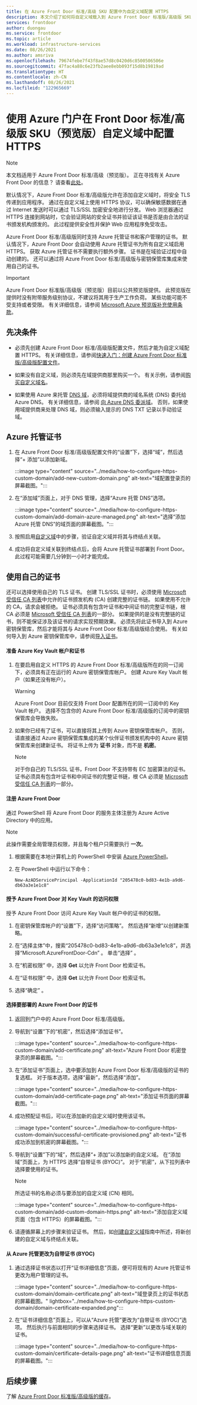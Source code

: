 ```yaml
---
title: 在 Azure Front Door 标准/高级 SKU 配置中为自定义域配置 HTTPS
description: 本文介绍了如何将自定义域载入到 Azure Front Door 标准版/高级版 SKU 中。
services: frontdoor
author: duongau
ms.service: frontdoor
ms.topic: article
ms.workload: infrastructure-services
ms.date: 08/26/2021
ms.author: amsriva
ms.openlocfilehash: 79674febe7f43f8ae57d8c0420d6c8500506506e
ms.sourcegitcommit: 47fac4a88c6e23fb2aee8ebb093f15d8b19819ad
ms.translationtype: HT
ms.contentlocale: zh-CN
ms.lasthandoff: 08/26/2021
ms.locfileid: "122965669"
---
```

# <a name="configure-https-on-a-front-door-standardpremium-sku-preview-custom-domain-using-the-azure-portal"></a>使用 Azure 门户在 Front Door 标准/高级版 SKU（预览版）自定义域中配置 HTTPS

> [!NOTE]
> 本文档适用于 Azure Front Door 标准/高级（预览版）。 正在寻找有关 Azure Front Door 的信息？ 请查看[此处](../front-door-overview.md)。

默认情况下，Azure Front Door 标准/高级版允许在添加自定义域时，将安全 TLS 传递到应用程序。 通过在自定义域上使用 HTTPS 协议，可以确保敏感数据在通过 Internet 发送时可以通过 TLS/SSL 加密安全地进行分发。 Web 浏览器通过 HTTPS 连接到网站时，它会验证网站的安全证书并验证该证书是否是由合法的证书颁发机构颁发的。 此过程提供安全性并保护 Web 应用程序免受攻击。

Azure Front Door 标准/高级版同时支持 Azure 托管证书和客户管理的证书。 默认情况下，Azure Front Door 会自动使用 Azure 托管证书为所有自定义域启用 HTTPS。 获取 Azure 托管证书不需要执行额外步骤。 证书是在域验证过程中自动创建的。 还可以通过将 Azure Front Door 标准/高级版与密钥保管库集成来使用自己的证书。

> [!IMPORTANT]
> Azure Front Door 标准版/高级版（预览版）目前以公共预览版提供。
> 此预览版在提供时没有附带服务级别协议，不建议将其用于生产工作负荷。 某些功能可能不受支持或者受限。
> 有关详细信息，请参阅 [Microsoft Azure 预览版补充使用条款](https://azure.microsoft.com/support/legal/preview-supplemental-terms/)。

## <a name="prerequisites"></a>先决条件

* 必须先创建 Azure Front Door 标准/高级版配置文件，然后才能为自定义域配置 HTTPS。 有关详细信息，请参阅[快速入门：创建 Azure Front Door 标准版/高级版配置文件](create-front-door-portal.md)。

* 如果没有自定义域，则必须先在域提供商那里购买一个。 有关示例，请参阅[购买自定义域名](../../app-service/manage-custom-dns-buy-domain.md)。

* 如果使用 Azure 来托管 [DNS 域](../../dns/dns-overview.md)，必须将域提供商的域名系统 (DNS) 委托给 Azure DNS。 有关详细信息，请参阅 [向 Azure DNS 委派域](../../dns/dns-delegate-domain-azure-dns.md)。 否则，如果使用域提供商来处理 DNS 域，则必须输入提示的 DNS TXT 记录以手动验证域。

## <a name="azure-managed-certificates"></a>Azure 托管证书

1. 在 Azure Front Door 标准/高级版配置文件的“设置”下，选择“域”，然后选择“+ 添加”以添加新域。 

    :::image type="content" source="../media/how-to-configure-https-custom-domain/add-new-custom-domain.png" alt-text="域配置登录页的屏幕截图。":::

1. 在“添加域”页面上，对于 DNS 管理，选择“Azure 托管 DNS”选项。 

    :::image type="content" source="../media/how-to-configure-https-custom-domain/add-domain-azure-managed.png" alt-text="选择“添加 Azure 托管 DNS”的域页面的屏幕截图。":::

1. 按照启用[自定义域](how-to-add-custom-domain.md)中的步骤，验证自定义域并将其与终结点关联。

1. 成功将自定义域关联到终结点后，会将 Azure 托管证书部署到 Front Door。 此过程可能需要几分钟到一小时才能完成。

## <a name="using-your-own-certificate"></a>使用自己的证书

还可以选择使用自己的 TLS 证书。  创建 TLS/SSL 证书时，必须使用 [Microsoft 受信任 CA 列表](https://ccadb-public.secure.force.com/microsoft/IncludedCACertificateReportForMSFT)中允许的证书颁发机构 (CA) 创建完整的证书链。 如果使用不允许的 CA，请求会被拒绝。  证书必须具有包含叶证书和中间证书的完整证书链，根 CA 必须是 [Microsoft 受信任 CA 列表](https://ccadb-public.secure.force.com/microsoft/IncludedCACertificateReportForMSFT)的一部分。 如果提供的是没有完整链的证书，则不能保证涉及该证书的请求实现预期效果。 必须先将此证书导入到 Azure 密钥保管库，然后才能将其与 Azure Front Door 标准/高级版结合使用。 有关如何导入到 Azure 密钥保管库中，请参阅[导入证书](../../key-vault/certificates/tutorial-import-certificate.md)。

#### <a name="prepare-your-azure-key-vault-account-and-certificate"></a>准备 Azure Key Vault 帐户和证书
 
1. 在要启用自定义 HTTPS 的 Azure Front Door 标准/高级版所在的同一订阅下，必须具有正在运行的 Azure 密钥保管库帐户。 创建 Azure Key Vault 帐户（如果还没有帐户）。

    > [!WARNING]
    > Azure Front Door 目前仅支持 Front Door 配置所在的同一订阅中的 Key Vault 帐户。 选择不包含你的 Azure Front Door 标准/高级版的订阅中的密钥保管库会导致失败。

1. 如果你已经有了证书，可以直接将其上传到 Azure 密钥保管库帐户。 否则，请直接通过 Azure 密钥保管库集成的某个伙伴证书颁发机构中的 Azure 密钥保管库来创建新证书。 将证书上传为 **证书** 对象，而不是 **机密**。

    > [!NOTE]
    > 对于你自己的 TLS/SSL 证书，Front Door 不支持带有 EC 加密算法的证书。 证书必须具有包含叶证书和中间证书的完整证书链，根 CA 必须是 [Microsoft 受信任 CA 列表](https://ccadb-public.secure.force.com/microsoft/IncludedCACertificateReportForMSFT)的一部分。 

#### <a name="register-azure-front-door"></a>注册 Azure Front Door

通过 PowerShell 将 Azure Front Door 的服务主体注册为 Azure Active Directory 中的应用。

> [!NOTE]
> 此操作需要全局管理员权限，并且每个租户只需要执行 **一次**。

1. 根据需要在本地计算机上的 PowerShell 中安装 [Azure PowerShell](/powershell/azure/install-az-ps)。

1. 在 PowerShell 中运行以下命令：

     `New-AzADServicePrincipal -ApplicationId "205478c0-bd83-4e1b-a9d6-db63a3e1e1c8"`              

#### <a name="grant-azure-front-door-access-to-your-key-vault"></a>授予 Azure Front Door 对 Key Vault 的访问权限
 
授予 Azure Front Door 访问 Azure Key Vault 帐户中的证书的权限。

1. 在密钥保管库帐户的“设置”下，选择“访问策略”。 然后选择“新增”以创建新策略。

1. 在“选择主体”中，搜索“205478c0-bd83-4e1b-a9d6-db63a3e1e1c8”，并选择“Microsoft.AzureFrontDoor-Cdn”  。 单击“选择”  。

1. 在“机密权限”  中，选择 **Get** 以允许 Front Door 检索证书。

1. 在“证书权限”  中，选择 **Get** 以允许 Front Door 检索证书。

1. 选择“确定”  。 

#### <a name="select-the-certificate-for-azure-front-door-to-deploy"></a>选择要部署的 Azure Front Door 的证书
 
1. 返回到门户中的 Azure Front Door 标准/高级版。

1. 导航到“设置”下的“机密”，然后选择“添加证书”。

    :::image type="content" source="../media/how-to-configure-https-custom-domain/add-certificate.png" alt-text="Azure Front Door 机密登录页的屏幕截图。":::

1. 在“添加证书”页面上，选中要添加到 Azure Front Door 标准/高级版的证书的复选框。 对于版本选项，选择“最新”，然后选择“添加”。 

    :::image type="content" source="../media/how-to-configure-https-custom-domain/add-certificate-page.png" alt-text="添加证书页面的屏幕截图。":::

1. 成功预配证书后，可以在添加新的自定义域时使用该证书。

    :::image type="content" source="../media/how-to-configure-https-custom-domain/successful-certificate-provisioned.png" alt-text="证书成功添加到机密的屏幕截图。":::

1. 导航到“设置”下的“域”，然后选择“+ 添加”以添加新的自定义域。 在“添加域”页面上，为 HTTPS 选择“自带证书 (BYOC)”。 对于“机密”，从下拉列表中选择要使用的证书。 

    > [!NOTE]
    > 所选证书的名称必须与要添加的自定义域 (CN) 相同。

    :::image type="content" source="../media/how-to-configure-https-custom-domain/add-custom-domain-https.png" alt-text="添加自定义域页面（包含 HTTPS）的屏幕截图。":::

1. 请遵循屏幕上的步骤来验证证书。 然后，如[创建自定义域](how-to-add-custom-domain.md)指南中所述，将新创建的自定义域与终结点关联。

#### <a name="change-from-azure-managed-to-bring-your-own-certificate-byoc"></a>从 Azure 托管更改为自带证书 (BYOC)

1. 通过选择证书状态以打开“证书详细信息”页面，便可将现有的 Azure 托管证书更改为用户管理的证书。

    :::image type="content" source="../media/how-to-configure-https-custom-domain/domain-certificate.png" alt-text="域登录页上的证书状态的屏幕截图。" lightbox="../media/how-to-configure-https-custom-domain/domain-certificate-expanded.png":::

1. 在“证书详细信息”页面上，可以从“Azure 托管”更改为“自带证书 (BYOC)”选项。 然后执行与前面相同的步骤来选择证书。 选择“更新”以更改与域关联的证书。

    :::image type="content" source="../media/how-to-configure-https-custom-domain/certificate-details-page.png" alt-text="证书详细信息页面的屏幕截图。":::

## <a name="next-steps"></a>后续步骤

了解 [Azure Front Door 标准版/高级版的缓存](concept-caching.md)。
